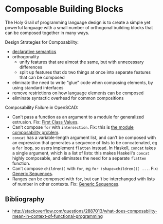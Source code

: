 # Composable Building Blocks

The Holy Grail of programming language design
is to create a simple yet powerful language
with a small number of orthogonal building blocks
that can be composed together in many ways.

Design Strategies for Composability:
* [declarative semantics](Declarative_Semantics.md)
* orthogonality
  * unify features that are almost the same, but with unnecessary differences
  * split up features that do two things at once into separate features that can be composed
* eliminate the need to write "glue" code when composing elements, by using standard interfaces
* remove restrictions on how language elements can be composed
* eliminate syntactic overhead for common compositions

Composability Failure in OpenSCAD:
* Can't pass a function as an argument to a module for generalized extrusion.
  Fix: [First Class Values](First_Class_Values.md).
* Can't compose `for` with `intersection`.
  Fix: this is [the module composability problem](Functions.md#fixing-the-module-composability-problem).
* `concat` has a variable-length argument list, and can't be composed with an expression that generates a sequence of lists to be concatenated, eg a `for` loop, so users implement `flatten` instead. In Haskell, `concat` takes a single argument, which is a list of lists: this makes Haskell's `concat` highly composable, and eliminates the need for a separate `flatten` function.
* Can't compose `children()` with `for`, eg `for (shape=children()) ...`.
  Fix: [Generic Sequences](Sequences.md).
* Ranges can be composed with `for`, but can't be interchanged with lists of number
  in other contexts. Fix: [Generic Sequences](Sequences.md).

## Bibliography
* http://stackoverflow.com/questions/2887013/what-does-composability-mean-in-context-of-functional-programming
